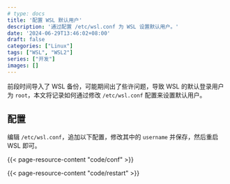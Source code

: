 ```yaml
---
# type: docs
title: '配置 WSL 默认用户'
description: '通过配置 /etc/wsl.conf 为 WSL 设置默认用户。'
date: '2024-06-29T13:46:02+08:00'
draft: false
categories: ["Linux"]
tags: ["WSL", "WSL2"]
series: ["开发"]
images: []
---
```


前段时间导入了 WSL 备份，可能期间出了些许问题，导致 WSL 的默认登录用户为 `root`，本文将记录如何通过修改 `/etc/wsl.conf` 配置来设置默认用户。

## 配置

编辑 `/etc/wsl.conf`，追加以下配置，修改其中的 `username` 并保存，然后重启 WSL 即可。

{{< page-resource-content "code/conf" >}}

{{< page-resource-content "code/restart" >}}
